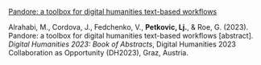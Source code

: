 <!--[Download paper here](https://doi.org/10.5281/zenodo.8107733)-->

<!--Recommended citation: Your Name, You. (2015). "Paper Title Number 3." <i>Journal 1</i>. 1(3).-->

[Pandore: a toolbox for digital humanities text-based workflows](https://doi.org/10.5281/zenodo.8107733)

Alrahabi, M., Cordova, J., Fedchenko, V., <b>Petkovic, Lj.</b>, & Roe, G. (2023). Pandore: a toolbox for digital humanities text-based workflows [abstract]. <i>Digital Humanities 2023: Book of Abstracts</i>, Digital Humanities 2023 Collaboration as Opportunity (DH2023), Graz, Austria. 